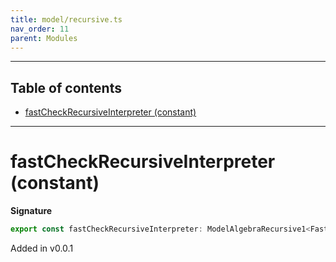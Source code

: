 ```yaml
---
title: model/recursive.ts
nav_order: 11
parent: Modules
---
```


---

<h2 class="text-delta">Table of contents</h2>

- [fastCheckRecursiveInterpreter (constant)](#fastcheckrecursiveinterpreter-constant)

---

# fastCheckRecursiveInterpreter (constant)

**Signature**

```ts
export const fastCheckRecursiveInterpreter: ModelAlgebraRecursive1<FastCheckURI> = ...
```

Added in v0.0.1
